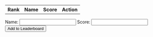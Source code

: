 <html>
<head>
  <title>Leaderboard</title>
  <link rel="stylesheet" href="leaderboard.css">
</head>
<body>
  <table id="leaderboard">
    <tr>
      <th>Rank</th>
      <th>Name</th>
      <th>Score</th>
      <th>Action</th>
    </tr>
  </table>

  <form id="addForm">
    <label for="nameInput">Name:</label>
    <input type="text" id="nameInput" required>
    <label for="scoreInput">Score:</label>
    <input type="number" id="scoreInput" required>
    <button type="submit">Add to Leaderboard</button>
  </form>

  <script>
 // Define an array of leaderboard data containing objects representing players and their scores
var leaderboardData = [
  { rank: 1, name: "Chinmay", score: 100 },
  { rank: 2, name: "Raunak", score: 90 },
  { rank: 3, name: "Paaras", score: 80 },
  { rank: 4, name: "Ederick", score: 70 },
  { rank: 5, name: "Tannay", score: 60 },
  { rank: 6, name: "Qais", score: 50 }
];

// Function to generate the leaderboard table based on the data
function generateLeaderboard() {
  // Get the leaderboard table element from the HTML
  var leaderboardTable = document.getElementById("leaderboard");

  // Remove all rows from the table except the header
  while (leaderboardTable.rows.length > 1) {
    leaderboardTable.deleteRow(1);
  }

  // Iterate over the leaderboard data and create rows for each entry
  leaderboardData.forEach(function(entry) {
    // Create a new row in the table
    var row = leaderboardTable.insertRow();
    
    // Create cells for rank, name, score, and action
    var rankCell = row.insertCell(0);
    var nameCell = row.insertCell(1);
    var scoreCell = row.insertCell(2);
    var actionCell = row.insertCell(3);

    // Set the content of each cell to the corresponding data in the entry
    rankCell.textContent = entry.rank;
    nameCell.textContent = entry.name;
    scoreCell.textContent = entry.score;

    // Create an update button and attach a click event listener to call the updateEntry function
    var updateButton = document.createElement("button");
    updateButton.textContent = "Update";
    updateButton.addEventListener("click", function() {
      // Call updateEntry function with the rank of the entry to be updated
      updateEntry(entry.rank);
    });
    actionCell.appendChild(updateButton);

    // Create a delete button and attach a click event listener to call the deleteEntry function
    var deleteButton = document.createElement("button");
    deleteButton.textContent = "Delete";
    deleteButton.addEventListener("click", function() {
      deleteEntry(entry.rank);
    });
    actionCell.appendChild(deleteButton);
  });
}

// Function to delete an entry from the leaderboard based on its rank
function deleteEntry(rank) {
  // Find the index of the entry with the given rank in the leaderboard data
  var index = leaderboardData.findIndex(function(entry) {
    return entry.rank === rank;
  });

  // If the entry is found, remove it from the leaderboard data, update ranks, and regenerate the leaderboard
  if (index !== -1) {
    leaderboardData.splice(index, 1);
    updateRanks();
    generateLeaderboard();
  }
}

// Function to update an entry in the leaderboard based on its rank
function updateEntry(rank) {
  // Find the index of the entry with the given rank in the leaderboard data
  var index = leaderboardData.findIndex(function(entry) {
    return entry.rank === rank;
  });

  // If the entry is found, prompt the user for the updated score and update the entry
  if (index !== -1) {
    var updatedScore = prompt("Enter the updated score for " + leaderboardData[index].name + ":");
    if (updatedScore !== null && !isNaN(updatedScore)) {
      leaderboardData[index].score = parseInt(updatedScore);
      leaderboardData.sort(function(a, b) {
        return b.score - a.score;
      });
      updateRanks();
      generateLeaderboard();
    }
  }
}

// Function to update the ranks of all entries in the leaderboard
function updateRanks() {
  leaderboardData.forEach(function(entry, index) {
    entry.rank = index + 1;
  });
}

// Function to add a new entry to the leaderboard based on user input
function addToLeaderboard() {
  // Get the name and score inputs from the HTML
  var nameInput = document.getElementById("nameInput").value;
  var scoreInput = document.getElementById("scoreInput").value;

  // Create a new entry object with rank 0, name from the input, and score from the input
  var newEntry = {
    rank: 0,
    name: nameInput,
    score: parseInt(scoreInput)
  };

  // Add the new entry to the leaderboard data, update ranks, and regenerate the leaderboard
  leaderboardData.push(newEntry);
  leaderboardData.sort(function(a, b) {
    return b.score - a.score;
  });
  updateRanks();
  generateLeaderboard();

  // Reset the input fields
  document.getElementById("nameInput").value = "";
  document.getElementById("scoreInput").value = "";
}

// Get the add form element from the HTML
var addForm = document.getElementById("addForm");

// Attach a submit event listener to the form to call the addToLeaderboard function
addForm.addEventListener("submit", function(event) {
  event.preventDefault();
  addToLeaderboard();
});

// Generate the leaderboard when the page loads
generateLeaderboard();

  </script>
</body>
</html>
